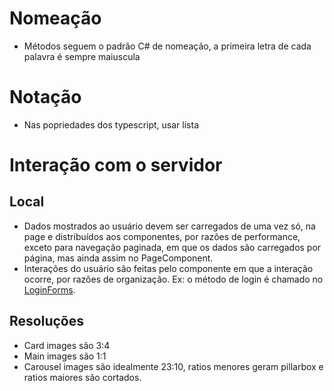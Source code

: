 # Nomeação
- Métodos seguem o padrão C# de nomeação, a primeira letra de cada palavra é sempre maiuscula

# Notação
- Nas popriedades dos typescript, usar lista
# Interação com o servidor
## Local
- Dados mostrados ao usuário devem ser carregados de uma vez só, na page e distribuídos aos componentes, por razões de performance, exceto para navegação paginada, em que os dados são carregados por página, mas ainda assim no PageComponent.
- Interações do usuário são feitas pelo componente em que a interação ocorre, por razões de organização. Ex: o método de login é chamado no [LoginForms](/Docs/src/app/components/forms/LoginForms.md).

## Resoluções
- Card images são 3:4
- Main images são 1:1
- Carousel images são idealmente 23:10, ratios menores geram pillarbox e ratios maiores são cortados.